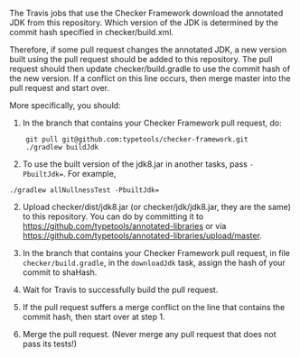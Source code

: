 The Travis jobs that use the Checker Framework download the annotated JDK from
this repository. Which version of the JDK is determined by the commit hash
specified in checker/build.xml.

Therefore, if some pull request changes the annotated JDK, a new version built
using the pull request should be added to this repository.  The pull request
should then update checker/build.gradle to use the commit hash of the new version.
If a conflict on this line occurs, then merge master into the pull request and
start over.

More specifically, you should:

1. In the branch that contains your Checker Framework pull request, do:
````
    git pull git@github.com:typetools/checker-framework.git
    ./gradlew buildJdk
````

2. To use the built version of the jdk8.jar in another tasks, pass `-PbuiltJdk=`. For example,
````
./gradlew allNullnessTest -PbuiltJdk=
````

2. Upload checker/dist/jdk8.jar (or checker/jdk/jdk8.jar, they are the same)
to this repository.  You can do by committing it to
https://github.com/typetools/annotated-libraries or via
https://github.com/typetools/annotated-libraries/upload/master.

3. In the branch that contains your Checker Framework pull request,
in file `checker/build.gradle`, in the `downloadJdk` task,
assign the hash of your commit to shaHash.

4. Wait for Travis to successfully build the pull request.

5. If the pull request suffers a merge conflict on the line that contains
the commit hash, then start over at step 1.

5. Merge the pull request.  (Never merge any pull request that does not
pass its tests!)

